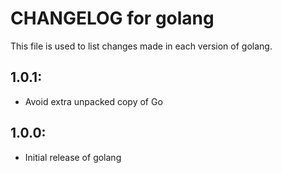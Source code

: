 # CHANGELOG for golang

This file is used to list changes made in each version of golang.

## 1.0.1:

* Avoid extra unpacked copy of Go

## 1.0.0:

* Initial release of golang
